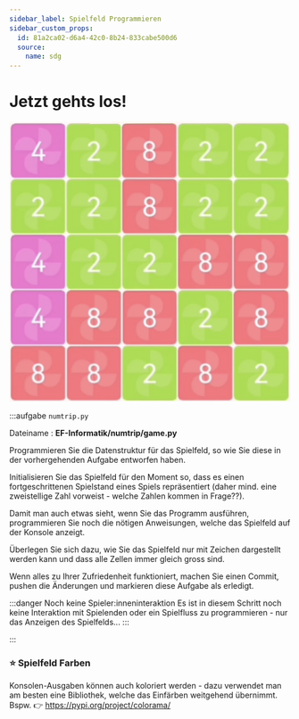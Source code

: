 ```yaml
---
sidebar_label: Spielfeld Programmieren
sidebar_custom_props:
  id: 81a2ca02-d6a4-42c0-8b24-833cabe500d6
  source:
    name: sdg
---
```


# Jetzt gehts los!

![NumTrip --width=200px](images/numtrip-inplay.png)

:::aufgabe `numtrip.py`
<Answer type="state" webKey="b160c683-c0de-405c-a847-cb3f3ab1aaf2" />

Dateiname
: __EF-Informatik/numtrip/game.py__

Programmieren Sie die Datenstruktur für das Spielfeld, so wie Sie diese in der vorhergehenden Aufgabe entworfen haben.

Initialisieren Sie das Spielfeld für den Moment so, dass es einen fortgeschrittenen Spielstand eines Spiels repräsentiert (daher mind. eine zweistellige Zahl vorweist - welche Zahlen kommen in Frage??).

Damit man auch etwas sieht, wenn Sie das Programm ausführen, programmieren Sie noch die nötigen Anweisungen, welche das Spielfeld auf der Konsole anzeigt.

Überlegen Sie sich dazu, wie Sie das Spielfeld nur mit Zeichen dargestellt werden kann und dass alle Zellen immer gleich gross sind.

Wenn alles zu Ihrer Zufriedenheit funktioniert, machen Sie einen Commit, pushen die Änderungen und markieren diese Aufgabe als erledigt.

:::danger Noch keine Spieler:inneninteraktion
Es ist in diesem Schritt noch keine Interaktion mit Spielenden oder ein Spielfluss zu programmieren - nur das Anzeigen des Spielfelds...
:::


:::

### ⭐️ Spielfeld Farben

Konsolen-Ausgaben können auch koloriert werden - dazu verwendet man am besten eine Bibliothek, welche das Einfärben weitgehend übernimmt. Bspw. 👉 https://pypi.org/project/colorama/
